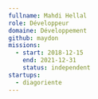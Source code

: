 ```yaml
---
fullname: Mahdi Hellal
role: Développeur
domaine: Développement
github: maydon
missions:
  - start: 2018-12-15
    end: 2021-12-31
    status: independent
startups:
  - diagoriente
---
```


